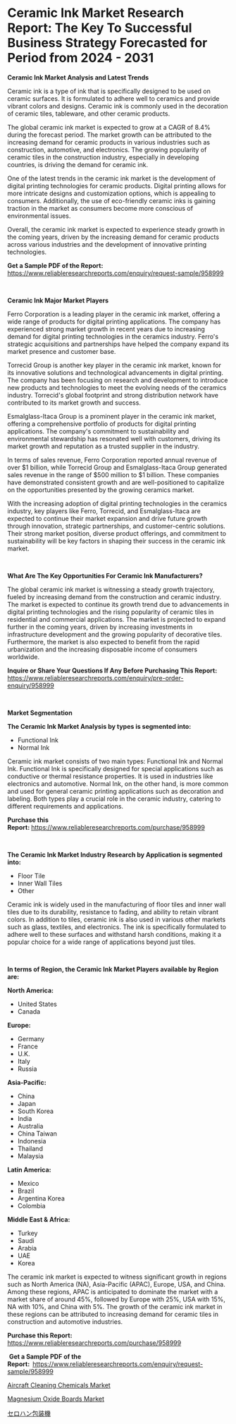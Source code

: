 <p><h1>Ceramic Ink Market Research Report: The Key To Successful Business Strategy Forecasted for Period from 2024 - 2031</h1></p><p><strong>Ceramic Ink Market Analysis and Latest Trends</strong></p>
<p><p>Ceramic ink is a type of ink that is specifically designed to be used on ceramic surfaces. It is formulated to adhere well to ceramics and provide vibrant colors and designs. Ceramic ink is commonly used in the decoration of ceramic tiles, tableware, and other ceramic products.</p><p>The global ceramic ink market is expected to grow at a CAGR of 8.4% during the forecast period. The market growth can be attributed to the increasing demand for ceramic products in various industries such as construction, automotive, and electronics. The growing popularity of ceramic tiles in the construction industry, especially in developing countries, is driving the demand for ceramic ink.</p><p>One of the latest trends in the ceramic ink market is the development of digital printing technologies for ceramic products. Digital printing allows for more intricate designs and customization options, which is appealing to consumers. Additionally, the use of eco-friendly ceramic inks is gaining traction in the market as consumers become more conscious of environmental issues.</p><p>Overall, the ceramic ink market is expected to experience steady growth in the coming years, driven by the increasing demand for ceramic products across various industries and the development of innovative printing technologies.</p></p>
<p><strong>Get a Sample PDF of the Report:&nbsp;</strong> <a href="https://www.reliableresearchreports.com/enquiry/request-sample/958999">https://www.reliableresearchreports.com/enquiry/request-sample/958999</a></p>
<p>&nbsp;</p>
<p><strong>Ceramic Ink Major Market Players</strong></p>
<p><p>Ferro Corporation is a leading player in the ceramic ink market, offering a wide range of products for digital printing applications. The company has experienced strong market growth in recent years due to increasing demand for digital printing technologies in the ceramics industry. Ferro's strategic acquisitions and partnerships have helped the company expand its market presence and customer base.</p><p>Torrecid Group is another key player in the ceramic ink market, known for its innovative solutions and technological advancements in digital printing. The company has been focusing on research and development to introduce new products and technologies to meet the evolving needs of the ceramics industry. Torrecid's global footprint and strong distribution network have contributed to its market growth and success.</p><p>Esmalglass-Itaca Group is a prominent player in the ceramic ink market, offering a comprehensive portfolio of products for digital printing applications. The company's commitment to sustainability and environmental stewardship has resonated well with customers, driving its market growth and reputation as a trusted supplier in the industry.</p><p>In terms of sales revenue, Ferro Corporation reported annual revenue of over $1 billion, while Torrecid Group and Esmalglass-Itaca Group generated sales revenue in the range of $500 million to $1 billion. These companies have demonstrated consistent growth and are well-positioned to capitalize on the opportunities presented by the growing ceramics market.</p><p>With the increasing adoption of digital printing technologies in the ceramics industry, key players like Ferro, Torrecid, and Esmalglass-Itaca are expected to continue their market expansion and drive future growth through innovation, strategic partnerships, and customer-centric solutions. Their strong market position, diverse product offerings, and commitment to sustainability will be key factors in shaping their success in the ceramic ink market.</p></p>
<p>&nbsp;</p>
<p><strong>What Are The Key Opportunities For Ceramic Ink Manufacturers?</strong></p>
<p><p>The global ceramic ink market is witnessing a steady growth trajectory, fueled by increasing demand from the construction and ceramic industry. The market is expected to continue its growth trend due to advancements in digital printing technologies and the rising popularity of ceramic tiles in residential and commercial applications. The market is projected to expand further in the coming years, driven by increasing investments in infrastructure development and the growing popularity of decorative tiles. Furthermore, the market is also expected to benefit from the rapid urbanization and the increasing disposable income of consumers worldwide.</p></p>
<p><strong>Inquire or Share Your Questions If Any Before Purchasing This Report:</strong> <a href="https://www.reliableresearchreports.com/enquiry/pre-order-enquiry/958999">https://www.reliableresearchreports.com/enquiry/pre-order-enquiry/958999</a></p>
<p>&nbsp;</p>
<p><strong>Market Segmentation</strong></p>
<p><strong>The Ceramic Ink Market Analysis by types is segmented into:</strong></p>
<p><ul><li>Functional Ink</li><li>Normal Ink</li></ul></p>
<p><p>Ceramic ink market consists of two main types: Functional Ink and Normal Ink. Functional Ink is specifically designed for special applications such as conductive or thermal resistance properties. It is used in industries like electronics and automotive. Normal Ink, on the other hand, is more common and used for general ceramic printing applications such as decoration and labeling. Both types play a crucial role in the ceramic industry, catering to different requirements and applications.</p></p>
<p><strong>Purchase this Report:&nbsp;</strong><a href="https://www.reliableresearchreports.com/purchase/958999">https://www.reliableresearchreports.com/purchase/958999</a></p>
<p>&nbsp;</p>
<p><strong>The Ceramic Ink Market Industry Research by Application is segmented into:</strong></p>
<p><ul><li>Floor Tile</li><li>Inner Wall Tiles</li><li>Other</li></ul></p>
<p><p>Ceramic ink is widely used in the manufacturing of floor tiles and inner wall tiles due to its durability, resistance to fading, and ability to retain vibrant colors. In addition to tiles, ceramic ink is also used in various other markets such as glass, textiles, and electronics. The ink is specifically formulated to adhere well to these surfaces and withstand harsh conditions, making it a popular choice for a wide range of applications beyond just tiles.</p></p>
<p>&nbsp;</p>
<p><strong>In terms of Region, the Ceramic Ink Market Players available by Region are:</strong></p>
<p>
    <p> <strong> North America: </strong>
        <ul>
            <li>United States</li>
            <li>Canada</li>
        </ul>
        </p> 
    <p> <strong> Europe: </strong>
        <ul>
            <li>Germany</li>
            <li>France</li>
            <li>U.K.</li>
            <li>Italy</li>
            <li>Russia</li>
        </ul>
        </p> 
    <p> <strong> Asia-Pacific: </strong>
        <ul>
            <li>China</li>
            <li>Japan</li>
            <li>South Korea</li>
            <li>India</li>
            <li>Australia</li>
            <li>China Taiwan</li>
            <li>Indonesia</li>
            <li>Thailand</li>
            <li>Malaysia</li>
        </ul>
        </p> 
    <p> <strong> Latin America: </strong>
        <ul>
            <li>Mexico</li>
            <li>Brazil</li>
            <li>Argentina Korea</li>
            <li>Colombia</li>
        </ul>
        </p> 
    <p> <strong> Middle East & Africa: </strong>
        <ul>
            <li>Turkey</li>
            <li>Saudi</li>
            <li>Arabia</li>
            <li>UAE</li>
            <li>Korea</li>
        </ul>
    </p>
    </p>
<p><p>The ceramic ink market is expected to witness significant growth in regions such as North America (NA), Asia-Pacific (APAC), Europe, USA, and China. Among these regions, APAC is anticipated to dominate the market with a market share of around 45%, followed by Europe with 25%, USA with 15%, NA with 10%, and China with 5%. The growth of the ceramic ink market in these regions can be attributed to increasing demand for ceramic tiles in construction and automotive industries.</p></p>
<p><strong>Purchase this Report: </strong><a href="https://www.reliableresearchreports.com/purchase/958999">https://www.reliableresearchreports.com/purchase/958999</a></p>
<p>&nbsp;<strong>Get a Sample PDF of the Report:&nbsp;&nbsp;</strong><a href="https://www.reliableresearchreports.com/enquiry/request-sample/958999">https://www.reliableresearchreports.com/enquiry/request-sample/958999</a></p>
<p><strong></strong></p>
<p><p><a href="https://github.com/angelajermaine/Market-Research-Report-List-2/blob/main/aircraft-cleaning-chemicals-market.md">Aircraft Cleaning Chemicals Market</a></p><p><a href="https://github.com/beatblasta/Market-Research-Report-List-2/blob/main/magnesium-oxide-boards-market.md">Magnesium Oxide Boards Market</a></p><p><a href="https://medium.com/@nicolasrown5/%E3%82%BB%E3%83%AD%E3%83%95%E3%82%A1%E3%83%B3%E5%8C%85%E8%A3%85%E6%A9%9F%E5%B8%82%E5%A0%B4%E3%81%AF-%E5%B8%82%E5%A0%B4%E3%82%B7%E3%82%A7%E3%82%A2-%E5%B8%82%E5%A0%B4%E5%8B%95%E5%90%91-%E5%B8%82%E5%A0%B4%E6%88%90%E9%95%B7%E3%81%AB%E9%96%A2%E3%81%99%E3%82%8B%E6%83%85%E5%A0%B1%E3%82%92%E6%8F%90%E4%BE%9B%E3%81%97%E3%81%BE%E3%81%99-3c0d1ec9c018">セロハン包装機</a></p></p>